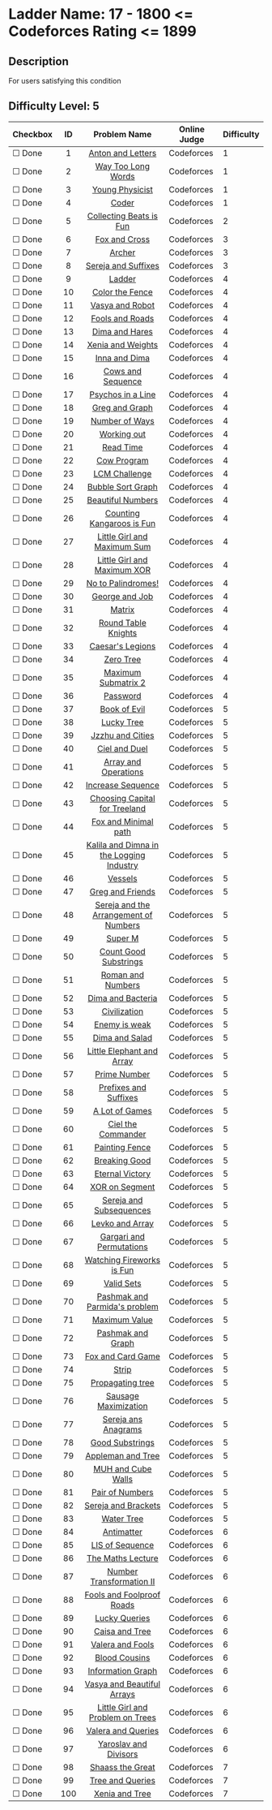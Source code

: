 # Ladder Name: 17 - 1800 <= Codeforces Rating <= 1899
## Description
 For users satisfying this condition
## Difficulty Level: 5

| Checkbox | ID  | Problem Name | Online Judge | Difficulty |
|---|:---:|:---:|---|---|
|&#9744; Done|1|[Anton and Letters](http://codeforces.com/problemset/problem/443/A)|Codeforces|1|
|&#9744; Done|2|[Way Too Long Words](http://codeforces.com/problemset/problem/71/A)|Codeforces|1|
|&#9744; Done|3|[Young Physicist](http://codeforces.com/problemset/problem/69/A)|Codeforces|1|
|&#9744; Done|4|[Coder](http://codeforces.com/problemset/problem/384/A)|Codeforces|1|
|&#9744; Done|5|[Collecting Beats is Fun](http://codeforces.com/problemset/problem/373/A)|Codeforces|2|
|&#9744; Done|6|[Fox and Cross](http://codeforces.com/problemset/problem/389/B)|Codeforces|3|
|&#9744; Done|7|[Archer](http://codeforces.com/problemset/problem/312/B)|Codeforces|3|
|&#9744; Done|8|[Sereja and Suffixes](http://codeforces.com/problemset/problem/368/B)|Codeforces|3|
|&#9744; Done|9|[Ladder](http://codeforces.com/problemset/problem/279/C)|Codeforces|4|
|&#9744; Done|10|[Color the Fence](http://codeforces.com/problemset/problem/349/B)|Codeforces|4|
|&#9744; Done|11|[Vasya and Robot](http://codeforces.com/problemset/problem/354/A)|Codeforces|4|
|&#9744; Done|12|[Fools and Roads](http://codeforces.com/problemset/problem/191/C)|Codeforces|4|
|&#9744; Done|13|[Dima and Hares](http://codeforces.com/problemset/problem/358/D)|Codeforces|4|
|&#9744; Done|14|[Xenia and Weights](http://codeforces.com/problemset/problem/339/C)|Codeforces|4|
|&#9744; Done|15|[Inna and Dima](http://codeforces.com/problemset/problem/374/C)|Codeforces|4|
|&#9744; Done|16|[Cows and Sequence](http://codeforces.com/problemset/problem/283/A)|Codeforces|4|
|&#9744; Done|17|[Psychos in a Line](http://codeforces.com/problemset/problem/319/B)|Codeforces|4|
|&#9744; Done|18|[Greg and Graph](http://codeforces.com/problemset/problem/295/B)|Codeforces|4|
|&#9744; Done|19|[Number of Ways](http://codeforces.com/problemset/problem/466/C)|Codeforces|4|
|&#9744; Done|20|[Working out](http://codeforces.com/problemset/problem/429/B)|Codeforces|4|
|&#9744; Done|21|[Read Time](http://codeforces.com/problemset/problem/343/C)|Codeforces|4|
|&#9744; Done|22|[Cow Program](http://codeforces.com/problemset/problem/283/B)|Codeforces|4|
|&#9744; Done|23|[LCM Challenge](http://codeforces.com/problemset/problem/235/A)|Codeforces|4|
|&#9744; Done|24|[Bubble Sort Graph](http://codeforces.com/problemset/problem/340/D)|Codeforces|4|
|&#9744; Done|25|[Beautiful Numbers](http://codeforces.com/problemset/problem/300/C)|Codeforces|4|
|&#9744; Done|26|[Counting Kangaroos is Fun](http://codeforces.com/problemset/problem/372/A)|Codeforces|4|
|&#9744; Done|27|[Little Girl and Maximum Sum](http://codeforces.com/problemset/problem/276/C)|Codeforces|4|
|&#9744; Done|28|[Little Girl and Maximum XOR](http://codeforces.com/problemset/problem/276/D)|Codeforces|4|
|&#9744; Done|29|[No to Palindromes!](http://codeforces.com/problemset/problem/464/A)|Codeforces|4|
|&#9744; Done|30|[George and Job](http://codeforces.com/problemset/problem/467/C)|Codeforces|4|
|&#9744; Done|31|[Matrix](http://codeforces.com/problemset/problem/364/A)|Codeforces|4|
|&#9744; Done|32|[Round Table Knights](http://codeforces.com/problemset/problem/71/C)|Codeforces|4|
|&#9744; Done|33|[Caesar's Legions](http://codeforces.com/problemset/problem/118/D)|Codeforces|4|
|&#9744; Done|34|[Zero Tree](http://codeforces.com/problemset/problem/274/B)|Codeforces|4|
|&#9744; Done|35|[Maximum Submatrix 2](http://codeforces.com/problemset/problem/375/B)|Codeforces|4|
|&#9744; Done|36|[Password](http://codeforces.com/problemset/problem/126/B)|Codeforces|4|
|&#9744; Done|37|[Book of Evil](http://codeforces.com/problemset/problem/337/D)|Codeforces|5|
|&#9744; Done|38|[Lucky Tree](http://codeforces.com/problemset/problem/109/C)|Codeforces|5|
|&#9744; Done|39|[Jzzhu and Cities](http://codeforces.com/problemset/problem/449/B)|Codeforces|5|
|&#9744; Done|40|[Ciel and Duel](http://codeforces.com/problemset/problem/321/B)|Codeforces|5|
|&#9744; Done|41|[Array and Operations](http://codeforces.com/problemset/problem/498/C)|Codeforces|5|
|&#9744; Done|42|[Increase Sequence](http://codeforces.com/problemset/problem/466/D)|Codeforces|5|
|&#9744; Done|43|[Choosing Capital for Treeland](http://codeforces.com/problemset/problem/219/D)|Codeforces|5|
|&#9744; Done|44|[Fox and Minimal path](http://codeforces.com/problemset/problem/388/B)|Codeforces|5|
|&#9744; Done|45|[Kalila and Dimna in the Logging Industry](http://codeforces.com/problemset/problem/319/C)|Codeforces|5|
|&#9744; Done|46|[Vessels](http://codeforces.com/problemset/problem/371/D)|Codeforces|5|
|&#9744; Done|47|[Greg and Friends](http://codeforces.com/problemset/problem/295/C)|Codeforces|5|
|&#9744; Done|48|[Sereja and the Arrangement of Numbers](http://codeforces.com/problemset/problem/367/C)|Codeforces|5|
|&#9744; Done|49|[Super M](http://codeforces.com/problemset/problem/592/D)|Codeforces|5|
|&#9744; Done|50|[Count Good Substrings](http://codeforces.com/problemset/problem/451/D)|Codeforces|5|
|&#9744; Done|51|[Roman and Numbers](http://codeforces.com/problemset/problem/401/D)|Codeforces|5|
|&#9744; Done|52|[Dima and Bacteria](http://codeforces.com/problemset/problem/400/D)|Codeforces|5|
|&#9744; Done|53|[Civilization](http://codeforces.com/problemset/problem/455/C)|Codeforces|5|
|&#9744; Done|54|[Enemy is weak](http://codeforces.com/problemset/problem/61/E)|Codeforces|5|
|&#9744; Done|55|[Dima and Salad](http://codeforces.com/problemset/problem/366/C)|Codeforces|5|
|&#9744; Done|56|[Little Elephant and Array](http://codeforces.com/problemset/problem/220/B)|Codeforces|5|
|&#9744; Done|57|[Prime Number](http://codeforces.com/problemset/problem/359/C)|Codeforces|5|
|&#9744; Done|58|[Prefixes and Suffixes](http://codeforces.com/problemset/problem/432/D)|Codeforces|5|
|&#9744; Done|59|[A Lot of Games](http://codeforces.com/problemset/problem/455/B)|Codeforces|5|
|&#9744; Done|60|[Ciel the Commander](http://codeforces.com/problemset/problem/321/C)|Codeforces|5|
|&#9744; Done|61|[Painting Fence](http://codeforces.com/problemset/problem/448/C)|Codeforces|5|
|&#9744; Done|62|[Breaking Good](http://codeforces.com/problemset/problem/507/E)|Codeforces|5|
|&#9744; Done|63|[Eternal Victory](http://codeforces.com/problemset/problem/61/D)|Codeforces|5|
|&#9744; Done|64|[XOR on Segment](http://codeforces.com/problemset/problem/242/E)|Codeforces|5|
|&#9744; Done|65|[Sereja and Subsequences](http://codeforces.com/problemset/problem/314/C)|Codeforces|5|
|&#9744; Done|66|[Levko and Array](http://codeforces.com/problemset/problem/360/B)|Codeforces|5|
|&#9744; Done|67|[Gargari and Permutations](http://codeforces.com/problemset/problem/463/D)|Codeforces|5|
|&#9744; Done|68|[Watching Fireworks is Fun](http://codeforces.com/problemset/problem/372/C)|Codeforces|5|
|&#9744; Done|69|[Valid Sets](http://codeforces.com/problemset/problem/486/D)|Codeforces|5|
|&#9744; Done|70|[Pashmak and Parmida's problem](http://codeforces.com/problemset/problem/459/D)|Codeforces|5|
|&#9744; Done|71|[Maximum Value](http://codeforces.com/problemset/problem/484/B)|Codeforces|5|
|&#9744; Done|72|[Pashmak and Graph](http://codeforces.com/problemset/problem/459/E)|Codeforces|5|
|&#9744; Done|73|[Fox and Card Game](http://codeforces.com/problemset/problem/388/C)|Codeforces|5|
|&#9744; Done|74|[Strip](http://codeforces.com/problemset/problem/487/B)|Codeforces|5|
|&#9744; Done|75|[Propagating tree](http://codeforces.com/problemset/problem/383/C)|Codeforces|5|
|&#9744; Done|76|[Sausage Maximization](http://codeforces.com/problemset/problem/282/E)|Codeforces|5|
|&#9744; Done|77|[Sereja ans Anagrams](http://codeforces.com/problemset/problem/367/B)|Codeforces|5|
|&#9744; Done|78|[Good Substrings](http://codeforces.com/problemset/problem/271/D)|Codeforces|5|
|&#9744; Done|79|[Appleman and Tree](http://codeforces.com/problemset/problem/461/B)|Codeforces|5|
|&#9744; Done|80|[MUH and Cube Walls](http://codeforces.com/problemset/problem/471/D)|Codeforces|5|
|&#9744; Done|81|[Pair of Numbers](http://codeforces.com/problemset/problem/359/D)|Codeforces|5|
|&#9744; Done|82|[Sereja and Brackets](http://codeforces.com/problemset/problem/380/C)|Codeforces|5|
|&#9744; Done|83|[Water Tree](http://codeforces.com/problemset/problem/343/D)|Codeforces|5|
|&#9744; Done|84|[Antimatter](http://codeforces.com/problemset/problem/383/D)|Codeforces|6|
|&#9744; Done|85|[LIS of Sequence](http://codeforces.com/problemset/problem/486/E)|Codeforces|6|
|&#9744; Done|86|[The Maths Lecture](http://codeforces.com/problemset/problem/507/D)|Codeforces|6|
|&#9744; Done|87|[Number Transformation II](http://codeforces.com/problemset/problem/346/C)|Codeforces|6|
|&#9744; Done|88|[Fools and Foolproof Roads](http://codeforces.com/problemset/problem/362/D)|Codeforces|6|
|&#9744; Done|89|[Lucky Queries](http://codeforces.com/problemset/problem/145/E)|Codeforces|6|
|&#9744; Done|90|[Caisa and Tree](http://codeforces.com/problemset/problem/463/E)|Codeforces|6|
|&#9744; Done|91|[Valera and Fools](http://codeforces.com/problemset/problem/369/D)|Codeforces|6|
|&#9744; Done|92|[Blood Cousins](http://codeforces.com/problemset/problem/208/E)|Codeforces|6|
|&#9744; Done|93|[Information Graph](http://codeforces.com/problemset/problem/466/E)|Codeforces|6|
|&#9744; Done|94|[Vasya and Beautiful Arrays](http://codeforces.com/problemset/problem/354/C)|Codeforces|6|
|&#9744; Done|95|[Little Girl and Problem on Trees](http://codeforces.com/problemset/problem/276/E)|Codeforces|6|
|&#9744; Done|96|[Valera and Queries](http://codeforces.com/problemset/problem/369/E)|Codeforces|6|
|&#9744; Done|97|[Yaroslav and Divisors](http://codeforces.com/problemset/problem/301/D)|Codeforces|6|
|&#9744; Done|98|[Shaass the Great](http://codeforces.com/problemset/problem/294/E)|Codeforces|7|
|&#9744; Done|99|[Tree and Queries](http://codeforces.com/problemset/problem/375/D)|Codeforces|7|
|&#9744; Done|100|[Xenia and Tree](http://codeforces.com/problemset/problem/342/E)|Codeforces|7|
